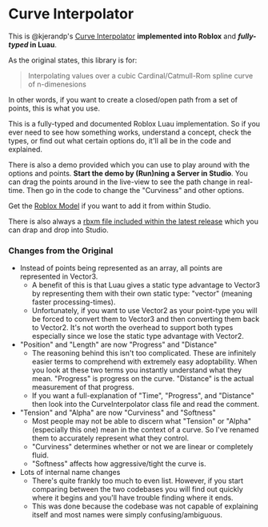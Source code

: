 # Curve Interpolator
This is @kjerandp's [Curve Interpolator](https://github.com/kjerandp/curve-interpolator) **implemented into Roblox** and **_fully-typed_ in Luau**.

As the original states, this library is for:
> Interpolating values over a cubic Cardinal/Catmull-Rom spline curve of n-dimenesions

In other words, if you want to create a closed/open path from
a set of points, this is what you use.

This is a fully-typed and documented Roblox Luau implementation.
So if you ever need to see how something works, understand a concept,
check the types, or find out what certain options do,
it'll all be in the code and explained.

There is also a demo provided which you can use to play around with
the options and points. **Start the demo by (Run)ning a Server in Studio**.
You can drag the points around in the live-view to see the path change in
real-time. Then go in the code to change the "Curviness" and other options.

Get the [Roblox Model](https://create.roblox.com/marketplace/asset/15493350845/Curve-Interpolator) if you want to add it from within Studio.

There is also always a [rbxm file included within the latest release](https://github.com/surfbryce/Curve-Interpolator-Roblox/releases) which you can drap and drop into Studio.

### Changes from the Original
- Instead of points being represented as an array, all points
are represented in Vector3.
    - A benefit of this is that Luau gives a
      static type advantage to Vector3 by representing them with their
      own static type: "vector" (meaning faster processing-times).
    - Unfortunately, if you want to use Vector2 as your point-type
      you will be forced to convert them to Vector3 and then converting
      them back to Vector2. It's not worth the overhead to support both
      types especially since we lose the static type advantage with Vector2.
- "Position" and "Length" are now "Progress" and "Distance"
    - The reasoning behind this isn't too complicated.
      These are infinitely easier terms to comprehend with extremely easy
      adoptability. When you look at these two terms you instantly understand
      what they mean. "Progress" is progress on the curve. "Distance"
      is the actual measurement of that progress.
    - If you want a full-explanation of "Time", "Progress", and "Distance"
      then look into the CurveInterpolator class file and read the comment.
- "Tension" and "Alpha" are now "Curviness" and "Softness"
    - Most people may not be able to discern what "Tension" or "Alpha"
      (especially this one) mean in the context of a curve.
      So I've renamed them to accurately represent what they control.
    - "Curviness" determines whether or not we are linear or completely fluid.
    - "Softness" affects how aggressive/tight the curve is.
- Lots of internal name changes
    - There's quite frankly too much to even list. However, if you start
      comparing between the two codebases you will find out quickly where
      it begins and you'll have trouble finding where it ends.
    - This was done because the codebase was not capable of explaining itself
      and most names were simply confusing/ambiguous.

